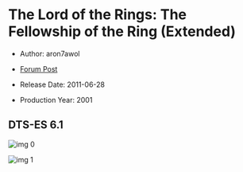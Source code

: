 # The Lord of the Rings: The Fellowship of the Ring (Extended)

* Author: aron7awol

* [Forum Post](https://www.avsforum.com/threads/bass-eq-for-filtered-movies.2995212/post-56760996)

* Release Date: 2011-06-28
* Production Year: 2001

## DTS-ES 6.1

![img 0](https://i.imgur.com/1ewjsA9.jpg)

![img 1](https://i.imgur.com/mNAMhMo.png)

